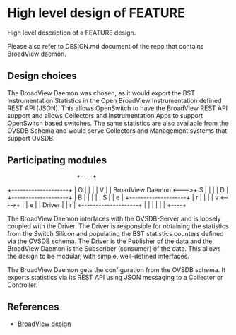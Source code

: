 High level design of FEATURE
============================

High level description of a FEATURE design.

Please also refer to DESIGN.md document of the repo that contains BroadView daemon.

Design choices
--------------
The BroadView Daemon was chosen, as it would export the BST Instrumentation Statistics in the Open BroadView Instrumentation defined REST API (JSON). This allows OpenSwitch to have the BroadView REST API support and allows Collectors and Instrumentation Apps to support OpenSwitch based switches. The same statistics are also available from the OVSDB Schema and would serve Collectors and Management systems that support OVSDB.

Participating modules
---------------------

                          +----+
+--------------------+    | O  |
|                    |    | V  |
| BroadView Daemon   <--->+ S  |
|                    |    | D  |
+--------------------+    | B  |
                          | |  |
                          | S  |
                          | e  |     +--------------------+
                          | r  |     |                    |
                          | v  <---->+                    |
                          | e  |     |     Driver         |
                          | r  |     +--------------------+
                          |    |
                          |    |
                          |    |
                          +----+

The BroadView Daemon interfaces with the OVSDB-Server and is loosely coupled with the Driver. The Driver is responsible for obtaining the statistics from the Switch Silicon and populating the BST statistics counters defined via the OVSDB schema. The Driver is the Publisher of the data and the BroadView Daemon is the Subscriber (consumer) of the data. This allows the design to be modular, with simple, well-defined interfaces.


The BroadView Daemon gets the configuration from the OVSDB schema. It exports statistics via its REST API using JSON messaging to a Collector or Controller.



References
----------
* [BroadView design](/documents/dev/ops-broadview/DESIGN)

